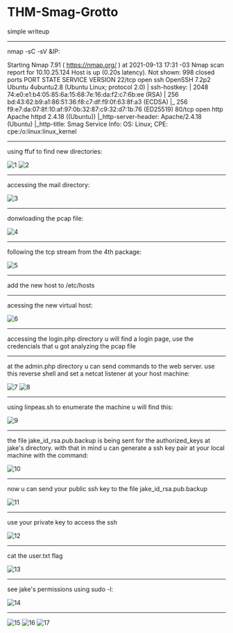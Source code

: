 # THM-Smag-Grotto

simple writeup

------------------------------------------------------

nmap -sC -sV &IP:

Starting Nmap 7.91 ( https://nmap.org/ ) at 2021-09-13 17:31 -03
Nmap scan report for 10.10.25.124
Host is up (0.20s latency).
Not shown: 998 closed ports
PORT   STATE SERVICE VERSION
22/tcp open  ssh     OpenSSH 7.2p2 Ubuntu 4ubuntu2.8 (Ubuntu Linux; protocol 2.0)
| ssh-hostkey: 
|   2048 74:e0:e1:b4:05:85:6a:15:68:7e:16:da:f2:c7:6b:ee (RSA)
|   256 bd:43:62:b9:a1:86:51:36:f8:c7:df:f9:0f:63:8f:a3 (ECDSA)
|_  256 f9:e7:da:07:8f:10:af:97:0b:32:87:c9:32:d7:1b:76 (ED25519)
80/tcp open  http    Apache httpd 2.4.18 ((Ubuntu))
|_http-server-header: Apache/2.4.18 (Ubuntu)
|_http-title: Smag
Service Info: OS: Linux; CPE: cpe:/o:linux:linux_kernel

------------------------------------------------------

using ffuf to find new directories:

![1](https://user-images.githubusercontent.com/67773431/133356472-bc48fef4-600a-4eeb-8d32-4f6f1ad0c4e1.png)
![2](https://user-images.githubusercontent.com/67773431/133356475-e9eaef4d-ffdd-4cbc-8ce5-6c135ceb00fa.png)

------------------------------------------------------

accessing the mail directory:

![3](https://user-images.githubusercontent.com/67773431/133356478-2c1b8a63-4755-43f2-ab9f-1c44d920519d.png)

------------------------------------------------------

donwloading the pcap file:

![4](https://user-images.githubusercontent.com/67773431/133356479-f635cbdd-dbf8-4899-b42e-63275a3fe8a3.png)

------------------------------------------------------

following the tcp stream from the 4th package:

![5](https://user-images.githubusercontent.com/67773431/133356480-050cfd0e-765c-4c5b-92e1-a8f017f53196.png)

------------------------------------------------------

add the new host to /etc/hosts

------------------------------------------------------

acessing the new virtual host:

![6](https://user-images.githubusercontent.com/67773431/133356481-13d4e734-bd4e-408e-931e-aa66ea9b00c9.png)

------------------------------------------------------

accessing the login.php directory u will find a login page, use the credencials that u got analyzing the pcap file

------------------------------------------------------

at the admin.php directory u can send commands to the web server. use this reverse shell and set a netcat listener at your 
host machine:

![7](https://user-images.githubusercontent.com/67773431/133356482-1f71bb9a-fa5c-45d7-8dea-5b435efa36a5.png)
![8](https://user-images.githubusercontent.com/67773431/133356484-7f96070e-0bd4-4510-b7d4-5612097b7d63.png)

------------------------------------------------------

using linpeas.sh to enumerate the machine u will find this:

![9](https://user-images.githubusercontent.com/67773431/133356485-a0f06850-5996-4514-96fc-d19a9f48fcff.png)

------------------------------------------------------

the file jake_id_rsa.pub.backup is being sent for the authorized_keys at jake's directory. with that in mind u can generate a ssh key pair at your local machine with the command:

![10](https://user-images.githubusercontent.com/67773431/133356486-7e73f14a-1421-4c95-a089-f87dfada07a5.png)

------------------------------------------------------

now u can send your public ssh key to the file jake_id_rsa.pub.backup

![11](https://user-images.githubusercontent.com/67773431/133356487-850e868f-2a4b-4991-9b69-44ffcfa92565.png)

------------------------------------------------------

use your private key to access the ssh

![12](https://user-images.githubusercontent.com/67773431/133356488-c2de5c88-0d2b-4a03-b43f-becacf9f5cd2.png)

------------------------------------------------------

cat the user.txt flag

![13](https://user-images.githubusercontent.com/67773431/133356489-61421b99-8bfd-4e78-a8ae-082a9220bf19.png)

------------------------------------------------------

see jake's permissions using sudo -l:

![14](https://user-images.githubusercontent.com/67773431/133356491-fd3e22b7-4c14-42c6-9ceb-31fb00051eb1.png)

------------------------------------------------------


![15](https://user-images.githubusercontent.com/67773431/133356494-ac7249ea-6e6e-43bb-a8e9-ef0be5664f2b.png)
![16](https://user-images.githubusercontent.com/67773431/133356495-d8babc19-c666-4c01-b18e-d896d687c419.png)
![17](https://user-images.githubusercontent.com/67773431/133356496-ffa41dbe-0823-4074-ac5b-4a95f9777686.png)
